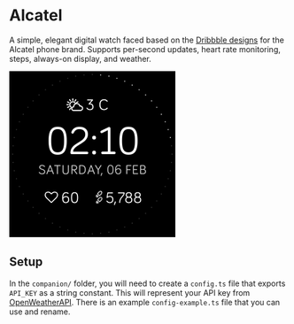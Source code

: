 # Alcatel

A simple, elegant digital watch faced based on the [Dribbble designs](https://dribbble.com/shots/3248859-Always-on-lock-screen-concept) for the Alcatel phone brand. Supports per-second updates, heart rate monitoring, steps, always-on display, and weather.

![preview](preview.png)

## Setup

In the `companion/` folder, you will need to create a `config.ts` file that exports `API_KEY` as a string constant. This will represent your API key from [OpenWeatherAPI](https://home.openweathermap.org/). There is an example `config-example.ts` file that you can use and rename.
